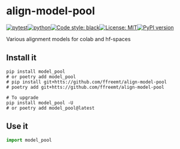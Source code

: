 # align-model-pool
[![pytest](https://github.com/ffreemt/align-model-pool/actions/workflows/routine-tests.yml/badge.svg)](https://github.com/ffreemt/align-model-pool/actions)[![python](https://img.shields.io/static/v1?label=python+&message=3.7%2B&color=blue)](https://www.python.org/downloads/)[![Code style: black](https://img.shields.io/badge/code%20style-black-000000.svg)](https://github.com/psf/black)[![License: MIT](https://img.shields.io/badge/License-MIT-yellow.svg)](https://opensource.org/licenses/MIT)[![PyPI version](https://badge.fury.io/py/model_pool.svg)](https://badge.fury.io/py/model_pool)

Various alignment models for colab and hf-spaces

## Install it

```shell
pip install model_pool
# or poetry add model_pool
# pip install git+htts://github.com/ffreemt/align-model-pool
# poetry add git+htts://github.com/ffreemt/align-model-pool

# To upgrade
pip install model_pool -U
# or poetry add model_pool@latest
```

## Use it
```python
import model_pool

```
